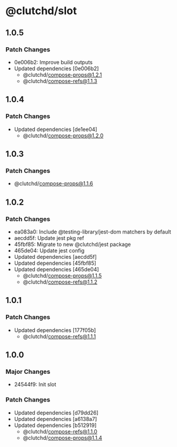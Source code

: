 # @clutchd/slot

## 1.0.5

### Patch Changes

- 0e006b2: Improve build outputs
- Updated dependencies [0e006b2]
  - @clutchd/compose-props@1.2.1
  - @clutchd/compose-refs@1.1.3

## 1.0.4

### Patch Changes

- Updated dependencies [de1ee04]
  - @clutchd/compose-props@1.2.0

## 1.0.3

### Patch Changes

- @clutchd/compose-props@1.1.6

## 1.0.2

### Patch Changes

- ea083a0: Include @testing-library/jest-dom matchers by default
- aecdd5f: Update jest pkg ref
- 45fbf85: Migrate to new @clutchd/jest package
- 465de04: Update jest config
- Updated dependencies [aecdd5f]
- Updated dependencies [45fbf85]
- Updated dependencies [465de04]
  - @clutchd/compose-props@1.1.5
  - @clutchd/compose-refs@1.1.2

## 1.0.1

### Patch Changes

- Updated dependencies [177f05b]
  - @clutchd/compose-refs@1.1.1

## 1.0.0

### Major Changes

- 24544f9: Init slot

### Patch Changes

- Updated dependencies [d79dd26]
- Updated dependencies [a6138a7]
- Updated dependencies [b512919]
  - @clutchd/compose-refs@1.1.0
  - @clutchd/compose-props@1.1.4
